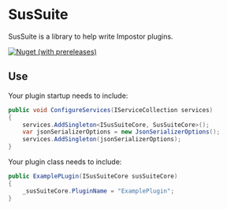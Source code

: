 # SusSuite

SusSuite is a library to help write Impostor plugins.

[![Nuget (with prereleases)](https://img.shields.io/nuget/vpre/SusSuite.Core)](https://www.nuget.org/packages/SusSuite.Core/)

## Use

Your plugin startup needs to include:
```csharp
public void ConfigureServices(IServiceCollection services)
{
    services.AddSingleton<ISusSuiteCore, SusSuiteCore>();
    var jsonSerializerOptions = new JsonSerializerOptions();
    services.AddSingleton(jsonSerializerOptions);
}
```

Your plugin class needs to include:
```csharp
public ExamplePLugin(ISusSuiteCore susSuiteCore)
{
    _susSuiteCore.PluginName = "ExamplePlugin";
}
```
